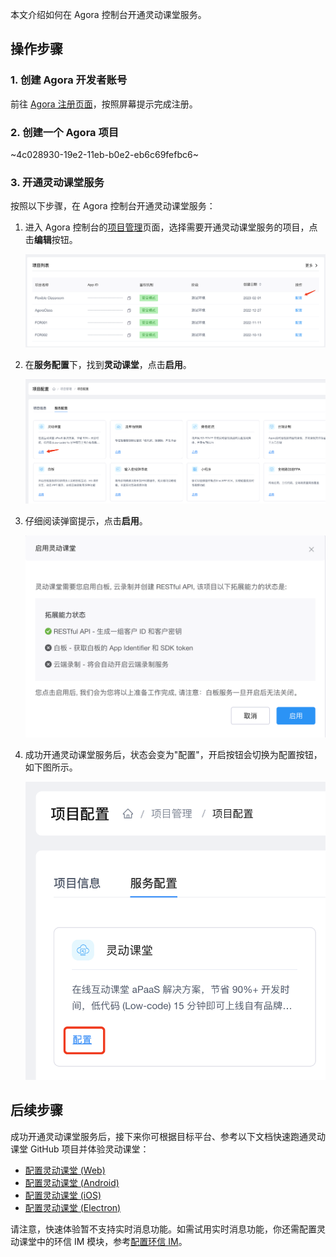 本文介绍如何在 Agora 控制台开通灵动课堂服务。

## 操作步骤

### 1. 创建 Agora 开发者账号

前往 <a href="https://sso.agora.io/cn/signup/" target="_blank">Agora 注册页面</a>，按照屏幕提示完成注册。

### 2. 创建一个 Agora 项目

~4c028930-19e2-11eb-b0e2-eb6c69fefbc6~

### 3. 开通灵动课堂服务

按照以下步骤，在 Agora 控制台开通灵动课堂服务：

1. 进入 Agora 控制台的<a href="https://console.agora.io/projects" target="_blank">项目管理</a>页面，选择需要开通灵动课堂服务的项目，点击**编辑**按钮。

   ![](./images/enable_001.png)
   <!-- <img src="./images/enable_001.png" style="zoom: 33%;" /> -->

2. 在**服务配置**下，找到**灵动课堂**，点击**启用**。

   <!-- ![](https://web-cdn.agora.io/docs-files/1641283154171) -->
   ![](./images/enable_002.png)



3. 仔细阅读弹窗提示，点击**启用**。

   <!-- ![](https://web-cdn.agora.io/docs-files/1641283263841) -->
   ![](./images/enable_003.png)

4. 成功开通灵动课堂服务后，状态会变为"配置"，开启按钮会切换为配置按钮，如下图所示。

   <!-- ![](https://web-cdn.agora.io/docs-files/1641283823693) -->
   ![](./images/enable_004.png)

## 后续步骤

成功开通灵动课堂服务后，接下来你可根据目标平台、参考以下文档快速跑通灵动课堂 GitHub 项目并体验灵动课堂：

-   [配置灵动课堂 (Web)](/cn/agora-class/agora_class_configure?platform=Web)
-   [配置灵动课堂 (Android)](/cn/agora-class/agora_class_configure?platform=Android)
-   [配置灵动课堂 (iOS)](/cn/agora-class/agora_class_configure?platform=iOS)
-   [配置灵动课堂 (Electron)](/cn/agora-class/agora_class_configure?platform=Electron)

<div class="alert note">请注意，快速体验暂不支持实时消息功能。如需试用实时消息功能，你还需配置灵动课堂中的环信 IM 模块，参考<a href="/cn/agora-class/agora_class_configure#配置环信-im">配置环信 IM</a>。</div>